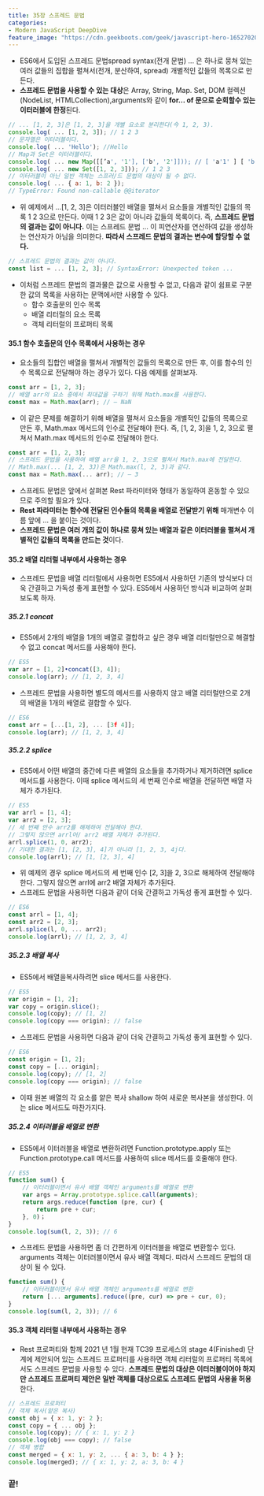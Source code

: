 ```yaml
---
title: 35장 스프레드 문법
categories:
- Modern JavaScript DeepDive
feature_image: "https://cdn.geekboots.com/geek/javascript-hero-1652702096795.webp"
---
```


- ES6에서 도입된 스프레드 문법spread syntax(전개 문법) ... 은 하나로 뭉쳐 있는 여러 값들의 집합을 펼쳐서(전개, 분산하여, spread) 개별적인 값들의 목록으로 만든다. 
- **스프레드 문법을 사용할 수 있는 대상**은 Array, String, Map. Set, DOM 컬렉션(NodeList, HTMLCollection),arguments와 같이 **for... of 문으로 순회할수 있는 이터러블에 한정**된다.

```js
// ... [1, 2, 3]은 [1, 2, 3]을 개별 요소로 분리한다(今 1, 2, 3).
console.log( ... [1, 2, 3]); // 1 2 3
// 문자열은 이터러블이다.
console.log( ... 'Hello'); //Hello
// Map과 Set은 이터러블이다.
console.log( ... new Map([[’a', '1'], ['b', '2']])); // [ 'a'1' ] [ 'b', '2' J
console.log( ... new Set([1, 2, 3])); // 1 2 3
// 이터러블이 아닌 일반 객체는 스프러/드 문법의 대상이 될 수 없다.
console.log( ... { a: 1, b: 2 });
// TypeError: Found non-callable @@iterator

```

- 위 예제에서 …[1, 2, 3]은 이터러블인 배열을 펼쳐서 요소들을 개별적인 값들의 목록 1 2 3으로 만든다. 이때 1 2 3은 값이 아니라 값들의 목록이다. 즉, **스프레드 문법의 결과는 값이 아니다.** 이는 스프레드 문법 ... 이 피연산자를 연산하여 값을 생성하는 연산자가 아님을 의미한다. **따라서 스프레드 문법의 결과는 변수에 할당할 수 없다.**

```js
// 스프레드 문법의 결과는 값이 아니다.
const list = ... [1, 2, 3]; // SyntaxError: Unexpected token ...
```

- 이처럼 스프레드 문법의 결과물은 값으로 사용할 수 없고, 다음과 같이 쉼표로 구분한 값의 목록을 사용하는 문맥에서만 사용할 수 있다.
    - 함수 호출문의 인수 목록
    - 배열 리터럴의 요소 목록
    - 객체 리터럴의 프로퍼티 목록

#### 35.1 함수 호출문의 인수 목록에서 사용하는 경우

- 요소들의 집합인 배열을 펼쳐서 개별적인 값들의 목록으로 만든 후, 이를 함수의 인수 목록으로 전달해야 하는 경우가 있다. 다음 예제를 살펴보자.

```js
const arr = [1, 2, 3];
// 배열 arr의 요소 중에서 최대값을 구하기 위해 Math.max를 사용한다.
const max = Math.max(arr); // — NaN
```

- 이 같은 문제를 해결하기 위해 배열을 펼쳐서 요소들을 개별적인 값들의 목록으로 만든 후, Math.max 메서드의 인수로 전달해야 한다. 즉, [1, 2, 3]을 1, 2, 3으로 펼쳐서 Math.max 메서드의 인수로 전달해야 한다.

```js
const arr = [1, 2, 3];
// 스프레드 문법을 사용하여 배열 arr을 1, 2, 3으로 펼쳐서 Math.max에 전달한다.
// Math.max(... [1, 2, 3J)은 Math.max(l, 2, 3)과 같다.
const max = Math.max(... arr); // — 3
```

- 스프레드 문법은 앞에서 살펴본 Rest 파라미터와 형태가 동일하여 혼동할 수 있으므로 주의할 필요가 있다.
- **Rest 파라미터는 함수에 전달된 인수들의 목록을 배열로 전달받기 위해** 매개변수 이름 앞에 … 을 붙이는 것이다.
- **스프레드 문법은 여러 개의 값이 하나로 뭉쳐 있는 배열과 같은 이터러블을 펼쳐서 개별적인 값들의 목록을 만드는 것**이다.

#### 35.2 배열 리터럴 내부에서 사용하는 경우

- 스프레드 문법을 배열 리터럴에서 사용하면 ES5에서 사용하던 기존의 방식보다 더욱 간결하고 가독성 좋게 표현할 수 있다. ES5에서 사용하던 방식과 비교하여 살펴보도록 하자.

##### 35.2.1 concat

- ES5에서 2개의 배열을 1개의 배열로 결합하고 싶은 경우 배열 리터럴만으로 해결할 수 없고 concat 메서드를 사용해야 한다.

```js
// ES5
var arr = [1, 2]•concat([3, 4]);
console.log(arr); // [1, 2, 3, 4]
```

- 스프레드 문법을 사용하면 별도의 메서드를 사용하지 않고 배열 리터럴만으로 2개의 배열을 1개의 배열로 결합할 수 있다.

```js
// ES6
const arr = [...[1, 2], ... [3f 4]];
console.log(arr); // [1, 2, 3, 4]
```

##### 35.2.2 splice

- ES5에서 어떤 배열의 중간에 다른 배열의 요소들을 추가하거나 제거하려면 splice 메서드를 사용한다. 이때 splice 메서드의 세 번째 인수로 배열을 전달하면 배열 자체가 추가된다.

```js
// ES5
var arrl = [1, 4];
var arr2 = [2, 3];
// 세 번째 안수 arr2를 해체하여 전달해야 한다.
// 그렇지 않으면 arrl어/ arr2 배열 자체가 추가된다.
arrl.splice(1, 0, arr2);
// 기대한 결과는 [1, [2, 3], 4]가 아니라 [1, 2, 3, 4j다.
console.log(arrl); // [1, [2, 3], 4]
```

- 위 예제의 경우 splice 메서드의 세 번째 인수 [2, 3]을 2, 3으로 해체하여 전달해야 한다. 그렇지 않으면 arrl에 arr2 배열 자체가 추가된다.
- 스프레드 문법을 사용하면 다음과 같이 더욱 간결하고 가독성 좋게 표현할 수 있다.

```js
// ES6
const arrl = [1, 4];
const arr2 = [2, 3];
arrl.splice(l, 0, ... arr2);
console.log(arrl); // [1, 2, 3, 4]
```

##### 35.2.3 배열 복사

- ES5에서 배열을복사하려면 slice 메서드를 사용한다.

```js
// ES5
var origin = [1, 2];
var copy = origin.slice();
console.log(copy); // [1, 2]
console.log(copy === origin); // false
```

- 스프레드 문법을 사용하면 다음과 같이 더욱 간결하고 가독성 좋게 표현할 수 있다.

```js
// ES6
const origin = [1, 2];
const copy = [... origin];
console.log(copy); // [1, 2]
console.log(copy === origin); // false
```

- 이때 원본 배열의 각 요소를 얕은 복사 shallow 하여 새로운 복사본을 생성한다. 이는 slice 메서드도 마찬가지다.

##### 35.2.4 이터러블을 배열로 변환

- ES5에서 이터러블을 배열로 변환하려면 Function.prototype.apply 또는 Function.prototype.call 메서드를 사용하여 slice 메서드를 호줄해야 한다.

```js
// ES5
function sum() {
    // 이터러블이면서 유사 배열 객체인 arguments를 배열로 변환
    var args = Array.prototype.splice.call(arguments);
    return args.reduce(function (pre, cur) {
        return pre + cur;
    }, 0)；
}
console.log(sum(l, 2, 3)); // 6
```

- 스프레드 문법을 사용하면 좀 더 간편하게 이터러블을 배열로 변환할수 있다. arguments 객체는 이터러블이면서 유사 배열 객체다. 따라서 스프레드 문법의 대상이 될 수 있다.

```js
function sum() {
    // 이터러블이면서 유사 배열 객체인 arguments를 배열로 변환
    return [... arguments].reduce((pre, cur) => pre + cur, 0);
}
console.log(sum(l, 2, 3)); // 6

```

#### 35.3 객체 리터럴 내부에서 사용하는 경우

- Rest 프로퍼티와 함께 2021 년 1월 현재 TC39 프로세스의 stage 4(Finished) 단계에 제안되어 있는 스프레드 프로퍼티를 사용하면 객체 리터럴의 프로퍼티 목록에서도 스프레드 문법을 사용할 수 있다. **스프레드 문법의 대상은 이터러블이어야 하지만 스프레드 프로퍼티 제안은 일반 객체를 대상으로도 스프레드 문법의 사용을 허용**한다.

```js
// 스프레드 프로퍼티
// 객체 복사(얕은 복사)
const obj = { x: 1, y: 2 };
const copy = { ... obj };
console.log(copy); // { x: 1, y: 2 }
console.log(obj === copy); // false
// 객체 병합
const merged = { x: 1, y: 2, ... { a: 3, b: 4 } };
console.log(merged); // { x: 1, y: 2, a: 3, b: 4 }
```

<h3>끝!</h3>
